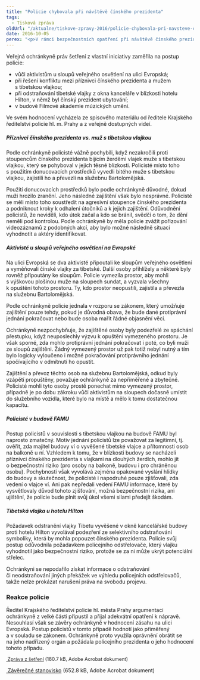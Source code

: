 ```yaml
---
title: "Policie chybovala při návštěvě čínského prezidenta"
tags:
  - Tisková zpráva
oldUrl: "/aktualne/tiskove-zpravy-2016/policie-chybovala-pri-navsteve-cinskeho-prezidenta"
date: 2016-10-05
perex: "<p>V rámci bezpečnostních opatření při návštěvě čínského prezidenta policie při některých incidentech jednala nepřiměřeně a zmatečně. Bezdůvodně některé osoby zajišťovala a převážela je na služebnu Bartolomějská, jako zmatečné lze označit jednání na FAMU v souvislosti s vyvěšenou tibetskou vlajkou. Místo aby zakročila proti agresivním příznivcům čínského prezidenta nebo alespoň zjistila jejich totožnost, zakročila naopak proti oběti jejich útoku.</p>"
---
```


<!-- imported from the old website -->

<p>Veřejná ochránkyně práv šetření z vlastní iniciativy zaměřila na postup policie:</p><ul><li>vůči aktivistům u sloupů veřejného osvětlení na ulici Evropská;</li><li>při řešení konfliktu mezi příznivci čínského prezidenta a mužem s tibetskou vlajkou;</li><li>při odstraňování tibetské vlajky z okna kanceláře v blízkosti hotelu Hilton, v němž byl čínský prezident ubytování;</li><li>v budově Filmové akademie múzických umění.</li></ul> <p>Ve svém hodnocení vycházela ze spisového materiálu od ředitele Krajského ředitelství policie hl. m. Prahy a z veřejně dostupných videí.</p> <h5>Příznivci čínského prezidenta vs. muž s tibetskou vlajkou</h5> <p>Podle ochránkyně policisté vážně pochybili, když nezakročili proti stoupencům čínského prezidenta bijícím žerděmi vlajek muže s tibetskou vlajkou, který se pohyboval v jejich těsné blízkosti. Policisté místo toho s použitím donucovacích prostředků vyvedli bitého muže s tibetskou vlajkou, zajistili ho a převezli na služebnu Bartolomějská. </p> <p>Použití donucovacích prostředků bylo podle ochránkyně důvodné, dokud muži hrozilo zranění. Jeho následné zajištění však bylo nesprávné. Policisté se měli místo toho soustředit na agresivní stoupence čínského prezidenta a podniknout kroky k odhalení útočníků a k jejich zajištění. Odůvodnění policistů, že neviděli, kdo útok začal a kdo se bránil, svědčí o tom, že dění neměli pod kontrolou. Podle ochránkyně by měla policie zvážit pořizování videozáznamů z podobných akcí, aby bylo možné následně situaci vyhodnotit a aktéry identifikovat. </p> <h5>Aktivisté u sloupů veřejného osvětlení na Evropské</h5> <p>Na ulici Evropská se dva aktivisté připoutali ke sloupům veřejného osvětlení a vyměňovali čínské vlajky za tibetské. Další osoby přihlížely a některé byly rovněž připoutány ke sloupům. Policie vymezila prostor, aby mohli s výškovou plošinou muže na sloupech sundat, a vyzvala všechny k opuštění tohoto prostoru. Ty, kdo prostor neopustili, zajistila a převezla na služebnu Bartolomějská.</p> <p>Podle ochránkyně policie jednala v rozporu se zákonem, který umožňuje zajištění pouze tehdy, pokud je důvodná obava, že bude dané protiprávní jednání pokračovat nebo bude osoba mařit řádné objasnění věci. </p> <p>Ochránkyně nezpochybňuje, že zajištěné osoby byly podezřelé ze spáchání přestupku, když neuposlechly výzvu k opuštění vymezeného prostoru. Je však sporné, zda mohlo protiprávní jednání pokračovat i poté, co byli muži ze sloupů zajištěni. Žádný vymezený prostor už pak totiž nebyl nutný a tím bylo logicky vyloučeno i možné pokračování protiprávního jednání spočívajícího v odmítnutí ho opustit.</p> <p>Zajištění a převoz těchto osob na služebnu Bartolomějská, odkud byly vzápětí propuštěny, považuje ochránkyně za nepřiměřené a zbytečné. Policisté mohli tyto osoby prostě ponechat mimo vymezený prostor, případně je po dobu zákroku vůči aktivistům na sloupech dočasně umístit do služebního vozidla, které bylo na místě a mělo k tomu dostatečnou kapacitu. </p> <h5>Policisté v budově FAMU</h5> <p>Postup policistů v souvislosti s tibetskou vlajkou na budově FAMU byl naprosto zmatečný. Motiv jednání policistů lze považovat za legitimní, tj. ověřit, zda majitel budovy ví o vyvěšené tibetské vlajce a přítomnosti osob na balkoně u ní. Vzhledem k tomu, že v blízkosti budovy se nacházeli příznivci čínského prezidenta s vlajkami na dlouhých žerdích, mohlo jít o bezpečnostní riziko (pro osoby na balkoně, budovu i pro chráněnou osobu). Pochybnosti však vyvolává zejména opakované vyslání hlídky do budovy a skutečnost, že policisté i napodruhé pouze zjišťovali, zda vedení o vlajce ví. Ani pak nepředali vedení FAMU informace, které by vysvětlovaly důvod tohoto zjišťování, možná bezpečnostní rizika, ani ujištění, že policie bude plnit svůj úkol všemi silami předejít škodám.</p> <h5>Tibetská vlajka u hotelu Hilton</h5> <p>Požadavek odstranění vlajky Tibetu vyvěšené v okně kancelářské budovy proti hotelu Hilton vyvolával podezření ze selektivního odstraňování symboliky, která by mohla popouzet čínského prezidenta. Policie svůj postup odůvodnila požadavkem policejního odstřelovače, který vlajku vyhodnotil jako bezpečnostní riziko, protože se za ni může ukrýt potenciální střelec.</p> <p>Ochránkyni se nepodařilo získat informace o odstraňování či neodstraňování jiných překážek ve výhledu policejních odstřelovačů, takže nelze prokázat narušení práva na svobodu projevu.</p> <h3>Reakce policie</h3> <p>Ředitel Krajského ředitelství policie hl. města Prahy argumentaci ochránkyně z velké části připustil a přijal adekvátní opatření k nápravě. Nesouhlasí však se závěry ochránkyně v hodnocení zásahu na ulici Evropská. Postup policistů v tomto případě hodnotí jako přiměřený a v souladu se zákonem. Ochránkyně proto využila oprávnění obrátit se na jeho nadřízený orgán a požádala policejního prezidenta o jeho hodnocení tohoto případu.</p><p><span style="font-size: 12.8px;"><a title="Otevření do nového okna" href="/uploads-import/STANOVISKA/policie/2455-16-MK-ZZ.pdf" target="_blank"><img alt="" src="https://www.ochrance.cz/typo3/ext/od_linkdesc/icons/pdf.gif" class="od_linkdesc_icon" /> Zpráva z šetření</a> (180.7 kB, Adobe Acrobat dokument)</span></p><p><a title="Otevření do nového okna" href="/uploads-import/STANOVISKA/policie/2455-16-MK-ZSO.pdf" target="_blank"><img alt="" src="https://www.ochrance.cz/typo3/ext/od_linkdesc/icons/pdf.gif" class="od_linkdesc_icon" /> Závěrečné stanovisko</a> (652.8 kB, Adobe Acrobat dokument)</p>
